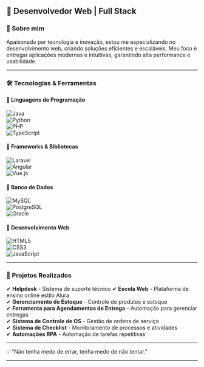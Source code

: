 ## 🚀 Desenvolvedor Web | Full Stack  

### 👋 Sobre mim  
Apaixonado por tecnologia e inovação, estou me especializando no desenvolvimento web, criando soluções eficientes e escaláveis. Meu foco é entregar aplicações modernas e intuitivas, garantindo alta performance e usabilidade.  

---

### 🛠️ Tecnologias & Ferramentas  

#### 🔹 Linguagens de Programação  
![Java](https://img.shields.io/badge/Java-%23ED8B00.svg?style=flat&logo=java&logoColor=white)  
![Python](https://img.shields.io/badge/Python-%2314354C.svg?style=flat&logo=python&logoColor=white)  
![PHP](https://img.shields.io/badge/PHP-%23777BB4.svg?style=flat&logo=php&logoColor=white)  
![TypeScript](https://img.shields.io/badge/TypeScript-%23007ACC.svg?style=flat&logo=typescript&logoColor=white)  

#### 🔹 Frameworks & Bibliotecas  
![Laravel](https://img.shields.io/badge/Laravel-%23FF2D20.svg?style=flat&logo=laravel&logoColor=white)  
![Angular](https://img.shields.io/badge/Angular-%23DD0031.svg?style=flat&logo=angular&logoColor=white)  
![Vue.js](https://img.shields.io/badge/Vue.js-%234FC08D.svg?style=flat&logo=vue.js&logoColor=white)  

#### 🔹 Banco de Dados  
![MySQL](https://img.shields.io/badge/MySQL-%2300f.svg?style=flat&logo=mysql&logoColor=white)  
![PostgreSQL](https://img.shields.io/badge/PostgreSQL-%23336791.svg?style=flat&logo=postgresql&logoColor=white)  
![Oracle](https://img.shields.io/badge/Oracle-%23F80000.svg?style=flat&logo=oracle&logoColor=white)  

#### 🔹 Desenvolvimento Web  
![HTML5](https://img.shields.io/badge/HTML5-%23E34F26.svg?style=flat&logo=html5&logoColor=white)  
![CSS3](https://img.shields.io/badge/CSS3-%231572B6.svg?style=flat&logo=css3&logoColor=white)  
![JavaScript](https://img.shields.io/badge/JavaScript-%23F7DF1E.svg?style=flat&logo=javascript&logoColor=black)  

---

### 📌 Projetos Realizados  
✔ **Helpdesk** - Sistema de suporte técnico 
✔ **Escola Web** - Plataforma de ensino online estilo Alura  
✔ **Gerenciamento de Estoque** - Controle de produtos e estoque  
✔ **Ferramenta para Agendamentos de Entrega** - Automação para gerenciar entregas  
✔ **Sistema de Controle de OS** - Gestão de ordens de serviço  
✔ **Sistema de Checklist** - Monitoramento de processos e atividades  
✔ **Automações RPA** - Automação de tarefas repetitivas  

---

💡 "Não tenha medo de errar, tenha medo de não tentar."  

<!--📫 **Entre em contato:**  
[![LinkedIn](https://img.shields.io/badge/LinkedIn-%230077B5.svg?style=flat&logo=linkedin&logoColor=white)](https://www.linkedin.com/in/)  
[![GitHub](https://img.shields.io/badge/GitHub-%23121011.svg?style=flat&logo=github&logoColor=white)](https://github.com/) -->

---
